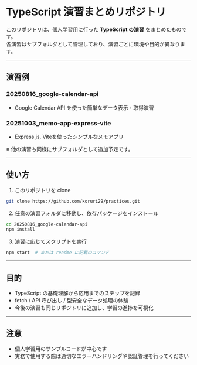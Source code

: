 # TypeScript 演習まとめリポジトリ

このリポジトリは、個人学習用に行った **TypeScript の演習** をまとめたものです。  
各演習はサブフォルダとして管理しており、演習ごとに環境や目的が異なります。

---

## 演習例

### 20250816_google-calendar-api
- Google Calendar API を使った簡単なデータ表示・取得演習  
### 20251003_memo-app-express-vite
- Express.js, Viteを使ったシンプルなメモアプリ

※ 他の演習も同様にサブフォルダとして追加予定です。

---

## 使い方

1. このリポジトリを clone  
```bash
git clone https://github.com/koruri29/practices.git
```

2. 任意の演習フォルダに移動し、依存パッケージをインストール
```bash
cd 20250816_google-calendar-api
npm install
```

3. 演習に応じてスクリプトを実行
```bash
npm start  # または readme に記載のコマンド
```

---

## 目的

- TypeScript の基礎理解から応用までのステップを記録
- fetch / API 呼び出し / 型安全なデータ処理の体験
- 今後の演習も同じリポジトリに追加し、学習の進捗を可視化

---

## 注意

- 個人学習用のサンプルコードが中心です
- 実務で使用する際は適切なエラーハンドリングや認証管理を行ってください
